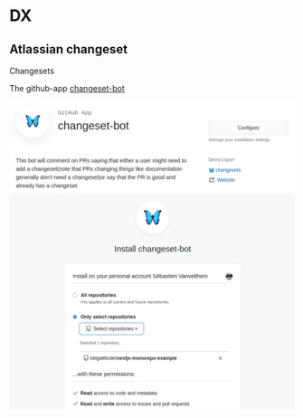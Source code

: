 # DX

## Atlassian changeset

Changesets

The github-app [changeset-bot](https://github.com/apps/changeset-bot)


![](./images/changeset/atlassian-changeset-bot-app.jpg)
![](./images/changeset/atlassian-changeset-bot-perms.jpg)

